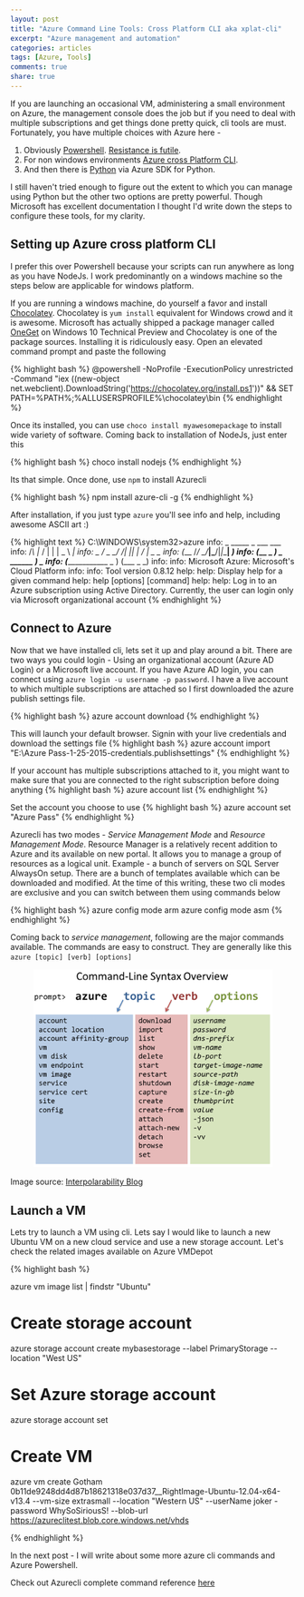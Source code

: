 ```yaml
---
layout: post
title: "Azure Command Line Tools: Cross Platform CLI aka xplat-cli"
excerpt: "Azure management and automation"
categories: articles
tags: [Azure, Tools]
comments: true
share: true
---
```


If you are launching an occasional VM, administering a small environment on Azure, the management console does the job but if you need to deal with multiple subscriptions and get things done pretty quick, cli tools are must. Fortunately, you have multiple choices with Azure here - 

1. Obviously [Powershell](http://azure.microsoft.com/en-in/documentation/articles/install-configure-powershell/). [Resistance is futile](http://www.infoworld.com/article/2614339/windows-server/resistance-is-futile--you-will-use-powershell.html).  
2. For non windows environments [Azure cross Platform CLI](http://azure.microsoft.com/en-in/documentation/articles/xplat-cli/). 
3. And then there is [Python](http://azure.microsoft.com/en-in/documentation/articles/cloud-services-python-how-to-use-service-management) via Azure SDK for Python. 

I still haven't tried enough to figure out the extent to which you can manage using Python but the other two options are pretty powerful. Though Microsoft has excellent documentation I thought I'd write down the steps to configure these tools, for my clarity. 


## Setting up Azure cross platform CLI

I prefer this over Powershell because your scripts can run anywhere as long as you have NodeJs. I work predominantly on a windows machine so the steps below are applicable for windows platform. 

If you are running a windows machine, do yourself a favor and install [Chocolatey](https://chocolatey.org/). Chocolatey is `yum install` equivalent for Windows crowd and it is awesome. Microsoft has actually shipped a package manager called [OneGet](http://blogs.msdn.com/b/garretts/archive/2014/04/01/my-little-secret-windows-powershell-oneget.aspx) on Windows 10 Technical Preview and Chocolatey is one of the package sources. Installing it is ridiculously easy. Open an elevated command prompt and paste the following

{% highlight bash %}
@powershell -NoProfile -ExecutionPolicy unrestricted -Command "iex ((new-object net.webclient).DownloadString('https://chocolatey.org/install.ps1'))" && SET PATH=%PATH%;%ALLUSERSPROFILE%\chocolatey\bin
{% endhighlight %}

Once its installed, you can use `choco install myawesomepackage` to install wide variety of software. Coming back to installation of NodeJs, just enter this

{% highlight bash %}
choco install nodejs
{% endhighlight %}

Its that simple. Once done, use `npm` to install Azurecli

{% highlight bash %}
npm install azure-cli -g
{% endhighlight %}

After installation, if you just type `azure` you'll see info and help, including awesome ASCII art :)

{% highlight text %}
C:\WINDOWS\system32>azure
info:             _    _____   _ ___ ___
info:            /_\  |_  / | | | _ \ __|
info:      _ ___/ _ \__/ /| |_| |   / _|___ _ _
info:    (___  /_/ \_\/___|\___/|_|_\___| _____)
info:       (_______ _ _)         _ ______ _)_ _
info:              (______________ _ )   (___ _ _)
info:
info:    Microsoft Azure: Microsoft's Cloud Platform
info:
info:    Tool version 0.8.12
help:
help:    Display help for a given command
help:      help [options] [command]
help:
help:    Log in to an Azure subscription using Active Directory. Currently, the user can login only via Microsoft organizational account
{% endhighlight %}

## Connect to Azure

Now that we have installed cli, lets set it up and play around a bit. There are two ways you could login - Using an organizational account (Azure AD Login) or a Microsoft live account. If you have Azure AD login, you can connect using `azure login -u username -p password`. I have a live account to which multiple subscriptions are attached so I first downloaded the azure publish settings file.

{% highlight bash %}
azure account download
{% endhighlight %}

This will launch your default browser. Signin with your live credentials and download the settings file
{% highlight bash %}
azure account import "E:\Azure Pass-1-25-2015-credentials.publishsettings"
{% endhighlight %}

If your account has multiple subscriptions attached to it, you might want to make sure that you are connected to the right subscription before doing anything
{% highlight bash %}
azure account list
{% endhighlight %}

Set the account you choose to use
{% highlight bash %}
azure account set "Azure Pass"
{% endhighlight %}

Azurecli has two modes - *Service Management Mode* and *Resource Management Mode*. Resource Manager is a relatively recent addition to Azure and its available on new portal. It allows you to manage a group of resources as a logical unit. Example - a bunch of servers on SQL Server AlwaysOn setup. There are a bunch of templates available which can be downloaded and modified. At the time of this writing, these two cli modes are exclusive and you can switch between them using commands below

{% highlight bash %}
azure config mode arm
azure config mode asm
{% endhighlight %}

Coming back to *service management*, following are the major commands available. The commands are easy to construct. They are generally like this `azure [topic] [verb] [options]`

<figure>
	<img src="/images/azurecli.png" alt="image">
</figure>

Image source: [Interpolarability Blog](http://blogs.msdn.com/b/interoperability/archive/2012/06/07/windows-azure-command-line-tool-for-mac-and-linux.aspx)

## Launch a VM

Lets try to launch a VM using cli. Lets say I would like to launch a new Ubuntu VM on a new cloud service and use a new storage account. Let's check the related images available on Azure VMDepot

{% highlight bash %}

azure vm image list | findstr "Ubuntu" 

# Create storage account
azure storage account create mybasestorage --label PrimaryStorage --location "West US"

# Set Azure storage account
azure storage account set 

# Create VM

azure vm create Gotham 0b11de9248dd4d87b18621318e037d37__RightImage-Ubuntu-12.04-x64-v13.4  --vm-size extrasmall --location "Western US" --userName joker -password WhySoSiriousS! --blob-url https://azureclitest.blob.core.windows.net/vhds

{% endhighlight %}


In the next post - I will write about some more azure cli commands and Azure Powershell. 


Check out Azurecli complete command reference [here](http://azure.microsoft.com/en-us/documentation/articles/command-line-tools) 





